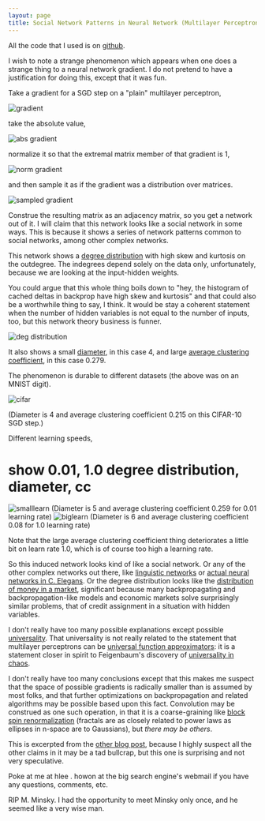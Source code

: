 ```yaml
---
layout: page
title: Social Network Patterns in Neural Network (Multilayer Perceptron) Gradients
---
```


All the code that I used is on [github](https://github.com/howonlee/mlp_gradient_networks).

I wish to note a strange phenomenon which appears when one does a strange thing to a neural network gradient. I do not pretend to have a justification for doing this, except that it was fun.

Take a gradient for a SGD step on a "plain" multilayer perceptron,

![gradient](http://i.imgur.com/TrMcG46.png)

take the absolute value,

![abs gradient](http://i.imgur.com/fYpj4sZ.png)

normalize it so that the extremal matrix member of that gradient is 1,

![norm gradient](http://i.imgur.com/MdzzSHM.png)

and then sample it as if the gradient was a distribution over matrices.

![sampled gradient](http://i.imgur.com/HlB8PhA.png)

Construe the resulting matrix as an adjacency matrix, so you get a network out of it. I will claim that this network looks like a social network in some ways. This is because it shows a series of network patterns common to social networks, among other complex networks.

This network shows a [degree distribution](http://users.phys.psu.edu/~ralbert/phys597_09/c03_netw_prop.pdf) with high skew and kurtosis on the outdegree. The indegrees depend solely on the data only, unfortunately, because we are looking at the input-hidden weights.

You could argue that this whole thing boils down to "hey, the histogram of cached deltas in backprop have high skew and kurtosis" and that could also be a worthwhile thing to say, I think. It would be stay a coherent statement when the number of hidden variables is not equal to the number of inputs, too, but this network theory business is funner.

![deg distribution](http://i.imgur.com/wdMh8a8.png)

It also shows a small [diameter](http://mathworld.wolfram.com/GraphDiameter.html), in this case 4, and large [average clustering coefficient](https://networkx.github.io/documentation/latest/reference/algorithms.clustering.html), in this case 0.279.

The phenomenon is durable to different datasets (the above was on an MNIST digit).

![cifar](http://i.imgur.com/zOwsTS1.png)

(Diameter is 4 and average clustering coefficient 0.215 on this CIFAR-10 SGD step.)

Different learning speeds,

# show 0.01, 1.0 degree distribution, diameter, cc
![smalllearn](http://i.imgur.com/KMQmzFq.png)
(Diameter is 5 and average clustering coefficient 0.259 for 0.01 learning rate)
![biglearn](http://i.imgur.com/jAkOjLx.png)
(Diameter is 6 and average clustering coefficient 0.08 for 1.0 learning rate)

Note that the large average  clustering coefficient thing deteriorates a little bit on learn rate 1.0, which is of course too high a learning rate.

So this induced network looks kind of like a social network. Or any of the other complex networks out there, like [linguistic networks](http://research.microsoft.com/pubs/81246/review_of_linguistic_networks.pdf) or [actual neural networks in C. Elegans](http://arxiv.org/pdf/0907.2373.pdf). Or the degree distribution looks like the [distribution of money in a market](http://online.itp.ucsb.edu/online/colloq/yakovenko1/pdf/Yakovenko.pdf), significant because many backpropagating and backpropagation-like models and economic markets solve surprisingly similar problems, that of credit assignment in a situation with hidden variables.

I don't really have too many possible explanations except possible [universality](https://terrytao.wordpress.com/2009/07/03/benfords-law-zipfs-law-and-the-pareto-distribution/). That universality is not really related to the statement that multilayer perceptrons can be [universal function approximators](https://en.wikipedia.org/wiki/Universal_approximation_theorem): it is a statement closer in spirit to Feigenbaum's discovery of [universality in chaos](https://en.wikipedia.org/wiki/Feigenbaum_constants).

I don't really have too many conclusions except that this makes me suspect that the space of possible gradients is radically smaller than is assumed by most folks, and that further optimizations on backpropagation and related algorithms may be possible based upon this fact. Convolution may be construed as one such operation, in that it is a coarse-graining like [block spin renormalization](https://en.wikipedia.org/wiki/Renormalization_group#Block_spin) (fractals are as closely related to power laws as ellipses in n-space are to Gaussians), but _there may be others_.

This is excerpted from the [other blog post](http://howonlee.github.io/2016/01/21/Poking%2520At%2520Causation1.html), because I highly suspect all the other claims in it may be a tad bullcrap, but this one is surprising and not very speculative.

Poke at me at hlee . howon at the big search engine's webmail if you have any questions, comments, etc.

RIP M. Minsky. I had the opportunity to meet Minsky only once, and he seemed like a very wise man.
